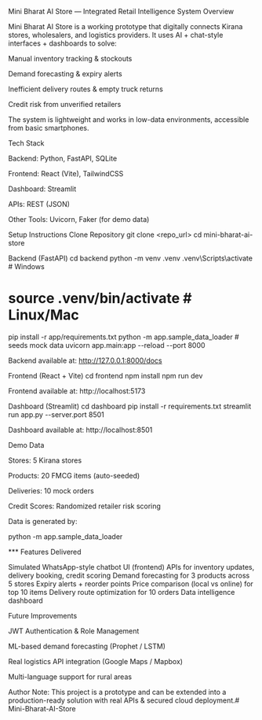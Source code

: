 Mini Bharat AI Store — Integrated Retail Intelligence System
Overview

Mini Bharat AI Store is a working prototype that digitally connects Kirana stores, wholesalers, and logistics providers. It uses AI + chat-style interfaces + dashboards to solve:

Manual inventory tracking & stockouts

Demand forecasting & expiry alerts

Inefficient delivery routes & empty truck returns

Credit risk from unverified retailers

The system is lightweight and works in low-data environments, accessible from basic smartphones.

 Tech Stack

Backend: Python, FastAPI, SQLite

Frontend: React (Vite), TailwindCSS

Dashboard: Streamlit

APIs: REST (JSON)

Other Tools: Uvicorn, Faker (for demo data)

 Setup Instructions
 Clone Repository
git clone <repo_url>
cd mini-bharat-ai-store

 Backend (FastAPI)
cd backend
python -m venv .venv
.venv\Scripts\activate   # Windows
# source .venv/bin/activate   # Linux/Mac

pip install -r app/requirements.txt
python -m app.sample_data_loader   # seeds mock data
uvicorn app.main:app --reload --port 8000


Backend available at:  http://127.0.0.1:8000/docs

 Frontend (React + Vite)
cd frontend
npm install
npm run dev


Frontend available at:  http://localhost:5173

 Dashboard (Streamlit)
cd dashboard
pip install -r requirements.txt
streamlit run app.py --server.port 8501


Dashboard available at: http://localhost:8501

 Demo Data

Stores: 5 Kirana stores

Products: 20 FMCG items (auto-seeded)

Deliveries: 10 mock orders

Credit Scores: Randomized retailer risk scoring

Data is generated by:

python -m app.sample_data_loader

*** Features Delivered

 Simulated WhatsApp-style chatbot UI (frontend)
 APIs for inventory updates, delivery booking, credit scoring
 Demand forecasting for 3 products across 5 stores
 Expiry alerts + reorder points
 Price comparison (local vs online) for top 10 items
 Delivery route optimization for 10 orders
 Data intelligence dashboard

 Future Improvements

JWT Authentication & Role Management

ML-based demand forecasting (Prophet / LSTM)

Real logistics API integration (Google Maps / Mapbox)

Multi-language support for rural areas

 Author Note: This project is a prototype and can be extended into a production-ready solution with real APIs & secured cloud deployment.#   M i n i - B h a r a t - A I - S t o r e  
 